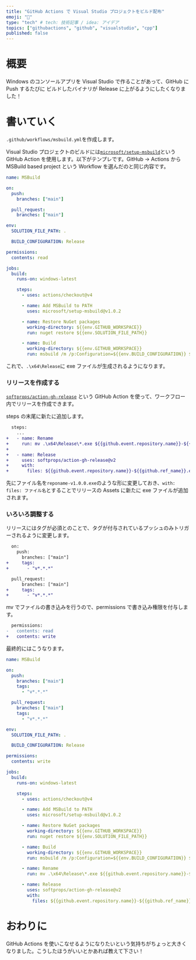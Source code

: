 ```yaml
---
title: "GitHub Actions で Visual Studio プロジェクトをビルド配布"
emoji: "🔧"
type: "tech" # tech: 技術記事 / idea: アイデア
topics: ["githubactions", "github", "visualstudio", "cpp"]
published: false
---
```


# 概要

Windows のコンソールアプリを Visual Studio で作ることがあって、GitHub に Push するたびに ビルドしたバイナリが Release に上がるようにしたくなりました！

# 書いていく

`.github/workflows/msbuild.yml`を作成します。

Visual Studio プロジェクトのビルドには[`microsoft/setup-msbuild`](https://github.com/microsoft/setup-msbuild)という GitHub Action を使用します。以下がテンプレです。GitHub → Actions から MSBuild based project という Workflow を選んだのと同じ内容です。

```yml
name: MSBuild

on:
  push:
    branches: ["main"]

  pull_request:
    branches: ["main"]

env:
  SOLUTION_FILE_PATH: .

  BUILD_CONFIGURATION: Release

permissions:
  contents: read

jobs:
  build:
    runs-on: windows-latest

    steps:
      - uses: actions/checkout@v4

      - name: Add MSBuild to PATH
        uses: microsoft/setup-msbuild@v1.0.2

      - name: Restore NuGet packages
        working-directory: ${{env.GITHUB_WORKSPACE}}
        run: nuget restore ${{env.SOLUTION_FILE_PATH}}

      - name: Build
        working-directory: ${{env.GITHUB_WORKSPACE}}
        run: msbuild /m /p:Configuration=${{env.BUILD_CONFIGURATION}} ${{env.SOLUTION_FILE_PATH}}
```

これで、`.\x64\Release`に exe ファイルが生成されるようになります。

### リリースを作成する

[`softprops/action-gh-release`](https://github.com/softprops/action-gh-release) という GitHub Action を使って、ワークフロー内でリリースを作成できます。

steps の末尾に新たに追加します。

```diff yml
  steps:
    ...
+   - name: Rename
+     run: mv .\x64\Release\*.exe ${{github.event.repository.name}}-${{github.ref_name}}.exe
+
+   - name: Release
+     uses: softprops/action-gh-release@v2
+     with:
+       files: ${{github.event.repository.name}}-${{github.ref_name}}.exe
```

先にファイル名を`reponame-v1.0.0.exe`のような形に変更しておき、`with: files: ファイル名`とすることでリリースの Assets に新たに exe ファイルが追加されます。

### いろいろ調整する

リリースにはタグが必須とのことで、タグが付与されているプッシュのみトリガーされるように変更します。

```diff yml
  on:
    push:
      branches: ["main"]
+     tags:
+       - "v*.*.*"

  pull_request:
      branches: ["main"]
+     tags:
+       - "v*.*.*"
```

mv でファイルの書き込みを行うので、permissions で書き込み権限を付与します。

```diff yml
  permissions:
-   contents: read
+   contents: write
```

最終的にはこうなります。

```yml
name: MSBuild

on:
  push:
    branches: ["main"]
    tags:
      - "v*.*.*"

  pull_request:
    branches: ["main"]
    tags:
      - "v*.*.*"

env:
  SOLUTION_FILE_PATH: .

  BUILD_CONFIGURATION: Release

permissions:
  contents: write

jobs:
  build:
    runs-on: windows-latest

    steps:
      - uses: actions/checkout@v4

      - name: Add MSBuild to PATH
        uses: microsoft/setup-msbuild@v1.0.2

      - name: Restore NuGet packages
        working-directory: ${{env.GITHUB_WORKSPACE}}
        run: nuget restore ${{env.SOLUTION_FILE_PATH}}

      - name: Build
        working-directory: ${{env.GITHUB_WORKSPACE}}
        run: msbuild /m /p:Configuration=${{env.BUILD_CONFIGURATION}} ${{env.SOLUTION_FILE_PATH}}

      - name: Rename
        run: mv .\x64\Release\*.exe ${{github.event.repository.name}}-${{github.ref_name}}.exe

      - name: Release
        uses: softprops/action-gh-release@v2
        with:
          files: ${{github.event.repository.name}}-${{github.ref_name}}.exe
```

# おわりに

GitHub Actions を使いこなせるようになりたいという気持ちがちょっと大きくなりました。こうしたほうがいいとかあれば教えて下さい！
